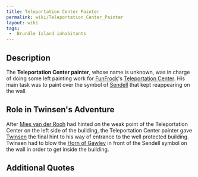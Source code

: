 ```yaml
---
title: Teleportation Center Painter
permalink: wiki/Teleportation_Center_Painter
layout: wiki
tags:
 -  Brundle Island inhabitants
---
```


## Description

The **Teleportation Center painter**, whose name is unknown, was in
charge of doing some left painting work for
[FunFrock](FunFrock "wikilink")'s [Teleportation
Center](Teleportation_Center "wikilink"). His main task was to paint
over the symbol of [Sendell](Sendell "wikilink") that kept reappearing
on the wall.

## Role in Twinsen's Adventure

After [Mies van der Rooh](Mies_van_der_Rooh "wikilink") had hinted on
the weak point of the Teleportation Center on the left side of the
building, the Teleportation Center painter gave
[Twinsen](Twinsen "wikilink") the final hint to his way of entrance to
the well protected building. Twinsen had to blow the [Horn of
Gawley](Horn_of_Gawley "wikilink") in front of the Sendell symbol on the
wall in order to get inside the building.

## Additional Quotes
